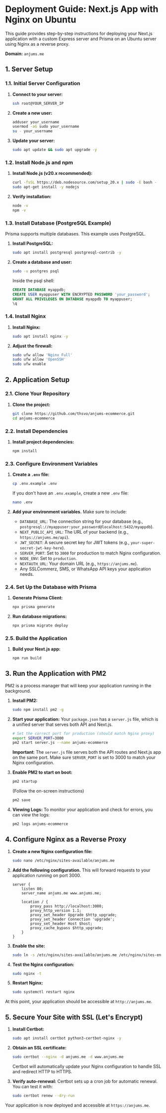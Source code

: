 # Deployment Guide: Next.js App with Nginx on Ubuntu

This guide provides step-by-step instructions for deploying your Next.js application with a custom Express server and Prisma on an Ubuntu server using Nginx as a reverse proxy.

**Domain:** `anjums.me`

## 1. Server Setup

### 1.1. Initial Server Configuration

1.  **Connect to your server:**
    ```bash
    ssh root@YOUR_SERVER_IP
    ```

2.  **Create a new user:**
    ```bash
    adduser your_username
    usermod -aG sudo your_username
    su - your_username
    ```

3.  **Update your server:**
    ```bash
    sudo apt update && sudo apt upgrade -y
    ```

### 1.2. Install Node.js and npm

1.  **Install Node.js (v20.x recommended):**
    ```bash
    curl -fsSL https://deb.nodesource.com/setup_20.x | sudo -E bash -
    sudo apt-get install -y nodejs
    ```

2.  **Verify installation:**
    ```bash
    node -v
    npm -v
    ```

### 1.3. Install Database (PostgreSQL Example)

Prisma supports multiple databases. This example uses PostgreSQL.

1.  **Install PostgreSQL:**
    ```bash
    sudo apt install postgresql postgresql-contrib -y
    ```

2.  **Create a database and user:**
    ```bash
    sudo -u postgres psql
    ```
    Inside the psql shell:
    ```sql
    CREATE DATABASE myappdb;
    CREATE USER myappuser WITH ENCRYPTED PASSWORD 'your_password';
    GRANT ALL PRIVILEGES ON DATABASE myappdb TO myappuser;
    \q
    ```

### 1.4. Install Nginx

1.  **Install Nginx:**
    ```bash
    sudo apt install nginx -y
    ```

2.  **Adjust the firewall:**
    ```bash
    sudo ufw allow 'Nginx Full'
    sudo ufw allow 'OpenSSH'
    sudo ufw enable
    ```

## 2. Application Setup

### 2.1. Clone Your Repository

1.  **Clone the project:**
    ```bash
    git clone https://github.com/thsvo/anjums-ecommerce.git
    cd anjums-ecommerce
    ```

### 2.2. Install Dependencies

1.  **Install project dependencies:**
    ```bash
    npm install
    ```

### 2.3. Configure Environment Variables

1.  **Create a `.env` file:**
    ```bash
    cp .env.example .env
    ```
    If you don't have an `.env.example`, create a new `.env` file:
    ```bash
    nano .env
    ```

2.  **Add your environment variables.** Make sure to include:
    -   `DATABASE_URL`: The connection string for your database (e.g., `postgresql://myappuser:your_password@localhost:5432/myappdb`).
    -   `NEXT_PUBLIC_API_URL`: The URL of your backend (e.g., `https://anjums.me/api`).
    -   `JWT_SECRET`: A secure secret key for JWT tokens (e.g., `your-super-secret-jwt-key-here`).
    -   `SERVER_PORT`: Set to `3000` for production to match Nginx configuration.
    -   `NODE_ENV`: Set to `production`.
    -   `NEXTAUTH_URL`: Your domain URL (e.g., `https://anjums.me`).
    -   Any SSLCommerz, SMS, or WhatsApp API keys your application needs.

### 2.4. Set Up the Database with Prisma

1.  **Generate Prisma Client:**
    ```bash
    npx prisma generate
    ```

2.  **Run database migrations:**
    ```bash
    npx prisma migrate deploy
    ```

### 2.5. Build the Application

1.  **Build your Next.js app:**
    ```bash
    npm run build
    ```

## 3. Run the Application with PM2

PM2 is a process manager that will keep your application running in the background.

1.  **Install PM2:**
    ```bash
    sudo npm install pm2 -g
    ```

2.  **Start your application:**
    Your `package.json` has a `server.js` file, which is a unified server that serves both API and Next.js.
    ```bash
    # Set the correct port for production (should match Nginx proxy)
    export SERVER_PORT=3000
    pm2 start server.js --name anjums-ecommerce
    ```
    
    **Important**: The `server.js` file serves both the API routes and Next.js app on the same port.
    Make sure `SERVER_PORT` is set to 3000 to match your Nginx configuration.

3.  **Enable PM2 to start on boot:**
    ```bash
    pm2 startup
    ```
    (Follow the on-screen instructions)
    ```bash
    pm2 save
    ```

4.  **Viewing Logs:**
    To monitor your application and check for errors, you can view the logs:
    ```bash
    pm2 logs anjums-ecommerce
    ```

## 4. Configure Nginx as a Reverse Proxy

1.  **Create a new Nginx configuration file:**
    ```bash
    sudo nano /etc/nginx/sites-available/anjums.me
    ```

2.  **Add the following configuration.** This will forward requests to your application running on port 3000.

    ```nginx
    server {
        listen 80;
        server_name anjums.me www.anjums.me;

        location / {
            proxy_pass http://localhost:3000;
            proxy_http_version 1.1;
            proxy_set_header Upgrade $http_upgrade;
            proxy_set_header Connection 'upgrade';
            proxy_set_header Host $host;
            proxy_cache_bypass $http_upgrade;
        }
    }
    ```

3.  **Enable the site:**
    ```bash
    sudo ln -s /etc/nginx/sites-available/anjums.me /etc/nginx/sites-enabled/
    ```

4.  **Test the Nginx configuration:**
    ```bash
    sudo nginx -t
    ```

5.  **Restart Nginx:**
    ```bash
    sudo systemctl restart nginx
    ```

At this point, your application should be accessible at `http://anjums.me`.

## 5. Secure Your Site with SSL (Let's Encrypt)

1.  **Install Certbot:**
    ```bash
    sudo apt install certbot python3-certbot-nginx -y
    ```

2.  **Obtain an SSL certificate:**
    ```bash
    sudo certbot --nginx -d anjums.me -d www.anjums.me
    ```
    Certbot will automatically update your Nginx configuration to handle SSL and redirect HTTP to HTTPS.

3.  **Verify auto-renewal:**
    Certbot sets up a cron job for automatic renewal. You can test it with:
    ```bash
    sudo certbot renew --dry-run
    ```

Your application is now deployed and accessible at `https://anjums.me`.

